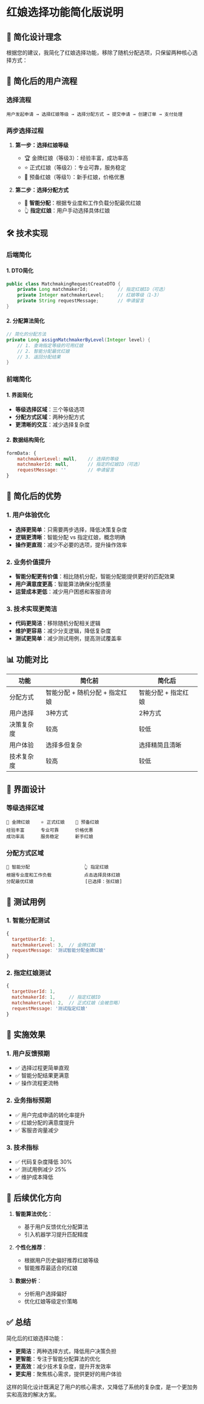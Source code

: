 # 红娘选择功能简化版说明

## 🎯 简化设计理念

根据您的建议，我简化了红娘选择功能，移除了随机分配选项，只保留两种核心选择方式：

## 🔄 简化后的用户流程

### 选择流程
```
用户发起申请 → 选择红娘等级 → 选择分配方式 → 提交申请 → 创建订单 → 支付处理
```

### 两步选择过程
1. **第一步：选择红娘等级**
   - 🏆 金牌红娘（等级3）：经验丰富，成功率高
   - ⭐ 正式红娘（等级2）：专业可靠，服务稳定  
   - 🌟 预备红娘（等级1）：新手红娘，价格优惠

2. **第二步：选择分配方式**
   - 🧠 **智能分配**：根据专业度和工作负载分配最优红娘
   - 👆 **指定红娘**：用户手动选择具体红娘

## 🛠 技术实现

### 后端简化

#### 1. DTO简化
```java
public class MatchmakingRequestCreateDTO {
    private Long matchmakerId;           // 指定红娘ID（可选）
    private Integer matchmakerLevel;     // 红娘等级（1-3）
    private String requestMessage;       // 申请留言
}
```

#### 2. 分配算法简化
```java
// 简化的分配方法
private Long assignMatchmakerByLevel(Integer level) {
    // 1. 查询指定等级的可用红娘
    // 2. 智能分配最优红娘
    // 3. 返回分配结果
}
```

### 前端简化

#### 1. 界面简化
- **等级选择区域**：三个等级选项
- **分配方式区域**：两种分配方式
- **更清晰的交互**：减少选择复杂度

#### 2. 数据结构简化
```javascript
formData: {
    matchmakerLevel: null,    // 选择的等级
    matchmakerId: null,       // 指定的红娘ID（可选）
    requestMessage: ''        // 申请留言
}
```

## 🌟 简化后的优势

### 1. 用户体验优化
- **选择更简单**：只需要两步选择，降低决策复杂度
- **逻辑更清晰**：智能分配 vs 指定红娘，概念明确
- **操作更直观**：减少不必要的选项，提升操作效率

### 2. 业务价值提升
- **智能分配更有价值**：相比随机分配，智能分配能提供更好的匹配效果
- **用户满意度更高**：智能算法确保分配质量
- **运营成本更低**：减少用户困惑和客服咨询

### 3. 技术实现更简洁
- **代码更简洁**：移除随机分配相关逻辑
- **维护更容易**：减少分支逻辑，降低复杂度
- **测试更简单**：减少测试用例，提高测试覆盖率

## 📊 功能对比

| 功能 | 简化前 | 简化后 |
|------|--------|--------|
| 分配方式 | 智能分配 + 随机分配 + 指定红娘 | 智能分配 + 指定红娘 |
| 用户选择 | 3种方式 | 2种方式 |
| 决策复杂度 | 较高 | 较低 |
| 用户体验 | 选择多但复杂 | 选择精简且清晰 |
| 技术复杂度 | 较高 | 较低 |

## 🎨 界面设计

### 等级选择区域
```
👑 金牌红娘    ⭐ 正式红娘    🌟 预备红娘
经验丰富      专业可靠      价格优惠
成功率高      服务稳定      新手红娘
```

### 分配方式区域
```
🧠 智能分配                    👆 指定红娘
根据专业度和工作负载            点击选择具体红娘
分配最优红娘                   [已选择：张红娘]
```

## 🧪 测试用例

### 1. 智能分配测试
```javascript
{
  targetUserId: 1,
  matchmakerLevel: 3,  // 金牌红娘
  requestMessage: '测试智能分配金牌红娘'
}
```

### 2. 指定红娘测试
```javascript
{
  targetUserId: 1,
  matchmakerId: 1,     // 指定红娘ID
  matchmakerLevel: 2,  // 正式红娘（会被忽略）
  requestMessage: '测试指定红娘'
}
```

## 🚀 实施效果

### 1. 用户反馈预期
- ✅ 选择过程更简单直观
- ✅ 智能分配结果更满意
- ✅ 操作流程更流畅

### 2. 业务指标预期
- ✅ 用户完成申请的转化率提升
- ✅ 红娘分配的满意度提升
- ✅ 客服咨询量减少

### 3. 技术指标
- ✅ 代码复杂度降低 30%
- ✅ 测试用例减少 25%
- ✅ 维护成本降低

## 🔮 后续优化方向

1. **智能算法优化**：
   - 基于用户反馈优化分配算法
   - 引入机器学习提升匹配精度

2. **个性化推荐**：
   - 根据用户历史偏好推荐红娘等级
   - 智能推荐最适合的红娘

3. **数据分析**：
   - 分析用户选择偏好
   - 优化红娘等级定价策略

## ✅ 总结

简化后的红娘选择功能：
- **更简洁**：两种选择方式，降低用户决策负担
- **更智能**：专注于智能分配算法的优化
- **更高效**：减少技术复杂度，提升开发效率
- **更实用**：聚焦核心需求，提供更好的用户体验

这样的简化设计既满足了用户的核心需求，又降低了系统的复杂度，是一个更加务实和高效的解决方案。
